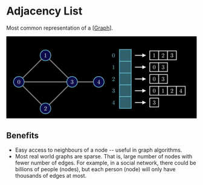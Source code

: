 # Adjacency List

Most common representation of a [[Graph]].

![Adjacency List](<../attachments/Adjacency List-image.png>)

## Benefits

- Easy access to neighbours of a node -- useful in graph algorithms.
- Most real world graphs are sparse. That is, large number of nodes with fewer number of edges. For example, in a social network, there could be billions of people (nodes), but each person (node) will only have thousands of edges at most.

[//begin]: # "Autogenerated link references for markdown compatibility"
[Graph]: Graph "Graphs"
[//end]: # "Autogenerated link references"